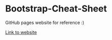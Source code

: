 # Bootstrap-Cheat-Sheet

GitHub pages website for reference :)

[Link to website](http://RyanStewartAlex.github.io/Bootstrap-Cheat-Sheet/)
